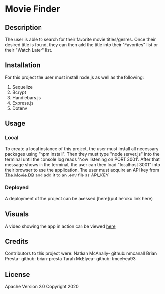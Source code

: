 # Movie Finder

## Description
The user is able to search for their favorite movie titles/genres. Once their desired title is found, they can then add the title into their "Favorites" list or their "Watch Later" list. 

## Installation
For this project the user must install node.js as well as the following:
1. Sequelize
2. Bcrypt
3. Handlebars.js
4. Express.js
5. Dotenv

## Usage

### Local
To create a local instance of this project, the user must install all necessary packages using "npm install". Then they must type "node server.js" into the terminal until the console log reads 'Now listening on PORT 3001'. After that message shows in the terminal, the user can then load "localhost 3001" into their browser to use the application. The user must acquire an API key from [The Movie DB](https://developers.themoviedb.org/3) and add it to an .env file as API_KEY

### Deployed
A deployment of the project can be acessed [here](put heroku link here)

## Visuals
A video showing the app in action can be viewed [here](https://drive.google.com/file/d/1mq1E1hmjGkM_CNLw2I_Z_jWfATlEJFsU/view)

## Credits
Contributors to this project were:
Nathan McAnally- github: nmcanall
Brian Presta- github: brian-presta
Tarah McElyea- github: tmcelyea93

## License 
Apache Version 2.0
Copyright 2020